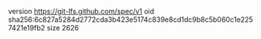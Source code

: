 version https://git-lfs.github.com/spec/v1
oid sha256:6c827a5284d2772cda3b423e5174c839e8cd1dc9b8c5b060c1e2257421e19fb2
size 2626
